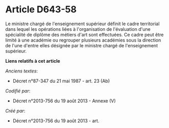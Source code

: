 # Article D643-58

Le ministre chargé de l'enseignement supérieur définit le cadre territorial dans lequel les opérations liées à l'organisation
de l'évaluation d'une spécialité de diplôme des métiers d'art sont effectuées. Ce cadre peut être limité à une académie ou
regrouper plusieurs académies sous la direction de l'une d'entre elles désignée par le ministre chargé de l'enseignement
supérieur.

**Liens relatifs à cet article**

_Anciens textes_:

  - Décret n°87-347 du 21 mai 1987 - art. 23 (Ab)

_Codifié par_:

  - Décret n°2013-756 du 19 août 2013 -  Annexe (V)

_Créé par_:

  - Décret n°2013-756 du 19 août 2013 - art.
